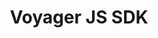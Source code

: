 ---
title: Voyager JS SDK
sidebar_position: 3
description: SDK to integrate Voyager's cross-chain swap functionality
---
